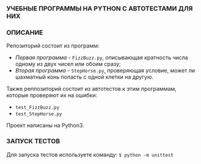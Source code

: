 ### УЧЕБНЫЕ ПРОГРАММЫ НА PYTHON С АВТОТЕСТАМИ ДЛЯ НИХ

### ОПИСАНИЕ
Репозиторий состоит из программ:
- *Первая программа* - `FizzBuzz.py`, описывающая кратность числа одному из двух чисел или обоим сразу;
- *Вторая программа* - `StepHorse.py`, проверяющая условие, может ли шахматный конь попасть с одной клетки на другую.

Также реппозиторий состоит из автотестов к этим программам, которые проверяют их на ошибки:
- `test_FizzBuzz.py`
- `test_StepHorse.py`

Проект написаны на Python3.

### ЗАПУСК ТЕСТОВ
Для запуска тестов используете команду:
`$ python -m unittest`